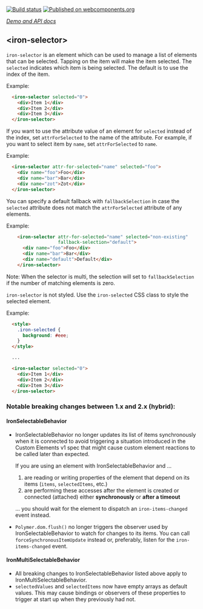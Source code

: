 [![Build status](https://travis-ci.org/PolymerElements/iron-selector.svg?branch=master)](https://travis-ci.org/PolymerElements/iron-selector)
[![Published on webcomponents.org](https://img.shields.io/badge/webcomponents.org-published-blue.svg)](https://www.webcomponents.org/element/PolymerElements/iron-selector)

_[Demo and API docs](https://elements.polymer-project.org/elements/iron-selector)_


## &lt;iron-selector&gt;

  `iron-selector` is an element which can be used to manage a list of elements
  that can be selected.  Tapping on the item will make the item selected.  The `selected` indicates
  which item is being selected.  The default is to use the index of the item.

  Example:

```html
  <iron-selector selected="0">
    <div>Item 1</div>
    <div>Item 2</div>
    <div>Item 3</div>
  </iron-selector>
```

  If you want to use the attribute value of an element for `selected` instead of the index,
  set `attrForSelected` to the name of the attribute.  For example, if you want to select item by
  `name`, set `attrForSelected` to `name`.

  Example:

```html
  <iron-selector attr-for-selected="name" selected="foo">
    <div name="foo">Foo</div>
    <div name="bar">Bar</div>
    <div name="zot">Zot</div>
  </iron-selector>
```

  You can specify a default fallback with `fallbackSelection` in case the `selected` attribute does
  not match the `attrForSelected` attribute of any elements.

  Example:

```html
    <iron-selector attr-for-selected="name" selected="non-existing"
                   fallback-selection="default">
      <div name="foo">Foo</div>
      <div name="bar">Bar</div>
      <div name="default">Default</div>
    </iron-selector>
```

  Note: When the selector is multi, the selection will set to `fallbackSelection` if
  the number of matching elements is zero.

  `iron-selector` is not styled. Use the `iron-selected` CSS class to style the selected element.

  Example:

```html
  <style>
    .iron-selected {
      background: #eee;
    }
  </style>

  ...

  <iron-selector selected="0">
    <div>Item 1</div>
    <div>Item 2</div>
    <div>Item 3</div>
  </iron-selector>
```

### Notable breaking changes between 1.x and 2.x (hybrid):

#### IronSelectableBehavior

- IronSelectableBehavior no longer updates its list of items synchronously
  when it is connected to avoid triggering a situation introduced in the
  Custom Elements v1 spec that might cause custom element reactions to be
  called later than expected.

  If you are using an element with IronSelectableBehavior and ...
  1. are reading or writing properties of the element that depend on its
     items (`items`, `selectedItems`, etc.)
  1. are performing these accesses after the element is created or connected
    (attached) either **synchronously** or **after a timeout**

  ... you should wait for the element to dispatch an `iron-items-changed`
  event instead.
- `Polymer.dom.flush()` no longer triggers the observer used by
  IronSelectableBehavior to watch for changes to its items. You can call
  `forceSynchronousItemUpdate` instead or, preferably, listen for the
  `iron-items-changed` event.

#### IronMultiSelectableBehavior

- All breaking changes to IronSelectableBehavior listed above apply to
  IronMultiSelectableBehavior.
- `selectedValues` and `selectedItems` now have empty arrays as default
  values. This may cause bindings or observers of these properties to
  trigger at start up when they previously had not.
